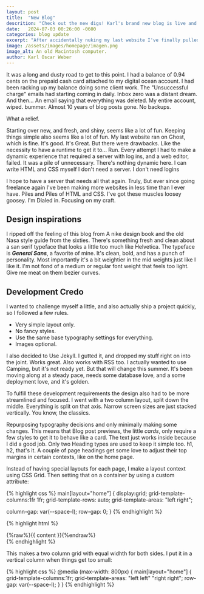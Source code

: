 ```yaml
---
layout: post
title:  "New Blog"
descrition: "Check out the new digs! Karl's brand new blog is live and everybody loves it. After accidentally nuking my last website I've finally pulled together a new personal website. kow.fm version 25."
date:   2024-07-03 00:26:00 -0600
categories: blog update
excerpt: "After accidentally nuking my last website I've finally pulled together a new personal website. kow.fm version 25."
image: /assets/images/homepage/imagen.png
image_alt: An old Macintosh computer.
author: Karl Oscar Weber
---
```


It was a long and dusty road to get to this point. I had a balance of 0.94 cents on the prepaid cash card attached to my digital ocean account. I had been racking up my balance doing some client work. The "Unsuccessful charge" emails had starting coming in daily. Inbox zero was a distant dream. And then... An email saying that everything was deleted. My entire account, wiped. bummer. Almost 10 years of blog posts gone. No backups.

What a relief.

Starting over new, and fresh, and shiny, seems like a lot of fun. Keeping things simple also seems like a lot of fun. My last website ran on Ghost, which is fine. It's good. It's Great. But there were drawbacks. Like the necessity to have a runtime to get it to... Run. Every attempt I had to make a dynamic experience that required a server with log ins, and a web editor, failed. It was a pile of unnecessary. There's nothing dynamic here. I can write HTML and CSS myself I don't need a server. I don't need logins

I hope to have a server that needs all that again. Truly, But ever since going freelance again I've been making more websites in less time than I ever have. Piles and Piles of HTML and CSS. I've got these muscles loosey goosey. I'm Dialed in. Focusing on my craft.

## Design inspirations

I ripped off the feeling of this blog from A nike design book and the old Nasa style guide from the sixties. There's something fresh and clean about a san serif typeface that looks a little too much like Helvetica. The typeface is ***General Sans***, a favorite of mine. It's clean, bold, and has a punch of personality. Most importantly it's a bit weightier in the mid weights just like I like it. I'm not fond of a medium or regular font weight that feels too light. Give me meat on them bezier curves.

## Development Credo

I wanted to challenge myself a little, and also actually ship a project quickly, so I followed a few rules.

* Very simple layout only.
* No fancy styles.
* Use the same base typography settings for everything.
* Images optional.

I also decided to Use Jekyll. I gutted it, and dropped my stuff right on into the joint. Works great. Also works with RSS too. I actually wanted to use Camping, but it's not ready yet. But that will change this summer. It's been moving along at a steady pace, needs some database love, and a some deployment love, and it's golden.

To fulfill these development requirements the design also had to be more streamlined and focused. I went with a two column layout, split down the middle. Everything is split on that axis. Narrow screen sizes are just stacked vertically. You know, the classics.

Repurposing typography decisions and only minimally making some changes. This means that Blog post previews, the little *cards*, only require a few styles to get it to behave like a card. The text just works inside because I did a good job. Only two Heading types are used to keep it simple too. h1, h2, that's it. A couple of page headings get some love to adjust their top margins in certain contexts, like on the home page.

Instead of having special layouts for each page, I make a layout context using CSS Grid. Then setting that on a container by using a custom attribute:

{% highlight css %}
main[layout="home"] {
  display:grid;
  grid-template-columns:1fr 1fr;
  grid-template-rows: auto;
  grid-template-areas: "left right";

  column-gap: var(--space-l);
  row-gap: 0;
}
{% endhighlight %}

{% highlight html %}
<main layout="home" aria-label="Content">
  {%raw%}{{ content }}{%endraw%}
</main>
{% endhighlight %}

This makes a two column grid with equal widhth for both sides. I put it in a vertical column when things get too small:

{% highlight css %}
@media (max-width: 800px) {
  main[layout="home"] {
    grid-template-columns:1fr;
    grid-template-areas: "left left" "right right";
    row-gap: var(--space-l);
  }
}
{% endhighlight %}
